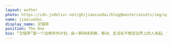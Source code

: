 ```yaml
---
layout: author
photo: https://cdn.jsdelivr.net/gh/jiaocuodai/blog@master/assets/img/uploads/profile.JPG
name: jiaocuodai
display_name: 交错带
position: The One
bio: “交错带”是一个边境写作计划，由一群持续观察、移动、生活在不稳定边界上的人发起。它关注语言、身体、身份在现实缝隙中的错位与重组，也关注在不稳定生活中寻求可能的尝试。
---
```

